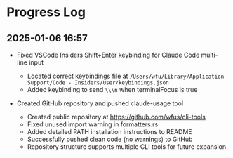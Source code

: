 # Progress Log

## 2025-01-06 16:57

- Fixed VSCode Insiders Shift+Enter keybinding for Claude Code multi-line input
  - Located correct keybindings file at `/Users/wfu/Library/Application Support/Code - Insiders/User/keybindings.json`
  - Added keybinding to send `\\\n` when terminalFocus is true
  
- Created GitHub repository and pushed claude-usage tool
  - Created public repository at https://github.com/wfus/cli-tools
  - Fixed unused import warning in formatters.rs
  - Added detailed PATH installation instructions to README
  - Successfully pushed clean code (no warnings) to GitHub
  - Repository structure supports multiple CLI tools for future expansion